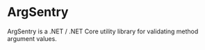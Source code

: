 ArgSentry
=======================

ArgSentry is a .NET / .NET Core utility library for validating method argument values.
